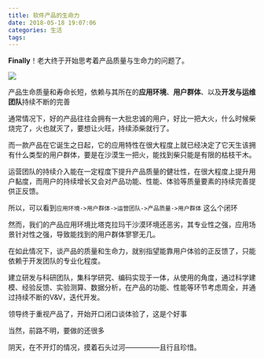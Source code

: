 ```yaml
---
title: 软件产品的生命力
date: 2018-05-18 19:07:06
categories: 生活
tags:
---
```



**Finally**！老大终于开始思考着产品质量与生命力的问题了。

![](https://timgsa.baidu.com/timg?image&quality=80&size=b9999_10000&sec=1527240990376&di=d3800ce53e83a367837fa861465c0e0d&imgtype=0&src=http%3A%2F%2Fimgs.timedg.com%2Fa%2F10001%2F201704%2F2e99dfb9586a9439de32cf0055ea6f54.jpeg)

<!--more-->

产品生命质量和寿命长短，依赖与其所在的**应用环境**、**用户群体**、以及**开发与运维团队**持续不断的完善

通常情况下，好的产品往往会拥有一大批忠诚的用户，好比一把大火，什么时候柴烧完了，火也就灭了，要想让火旺，持续添柴就行了。

而一款产品在它诞生之日起，它的应用特性在很大程度上就已经决定了它天生该拥有什么类型的用户群体，要是在沙漠生一把火，能找到柴只能是有限的枯枝干木。

运营团队的持续介入能在一定程度下提升产品质量的健壮性，在很大程度上提升用户黏度，而用户的持续增长又会对产品功能、性能、体验等质量要素的持续完善提供正反馈。

所以，可以看到`应用环境->用户群体->运营团队->产品质量->用户群体` 这么个闭环

然而，我们的产品应用环境比塔克拉玛干沙漠环境还恶劣，其专业性之强，应用场景针对性之强，导致能找到的用户群体寥寥无几。

在如此情况下，谈产品的质量和生命力，就别指望能靠用户体验的正反馈了，只能依赖于开发团队的专业化程度。

建立研发与科研团队，集科学研究、编码实现于一体，从使用的角度，通过科学建模、经验反馈、实验测算、数据分析，在产品的功能、性能等环节考虑周全，并通过持续不断的V&V，迭代开发。

领导终于重视产品了，开始开口闭口谈体验了，这是个好事

当然，前路不明，要做的还很多

阴天，在不开灯的情况，摸着石头过河—————且行且珍惜。